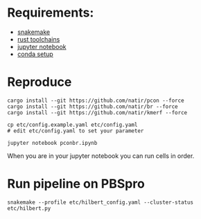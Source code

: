 # Requirements:

- [snakemake](https://snakemake.github.io/)
- [rust toolchains](https://rustup.rs/)
- [jupyter notebook](https://jupyter.org/)
- [conda setup](https://docs.conda.io/en/latest/miniconda.html)

# Reproduce

```
cargo install --git https://github.com/natir/pcon --force
cargo install --git https://github.com/natir/br --force
cargo install --git https://github.com/natir/kmerf --force

cp etc/config.example.yaml etc/config.yaml
# edit etc/config.yaml to set your parameter

jupyter notebook pconbr.ipynb
```

When you are in your jupyter notebook you can run cells in order.

# Run pipeline on PBSpro

```
snakemake --profile etc/hilbert_config.yaml --cluster-status etc/hilbert.py 
```
